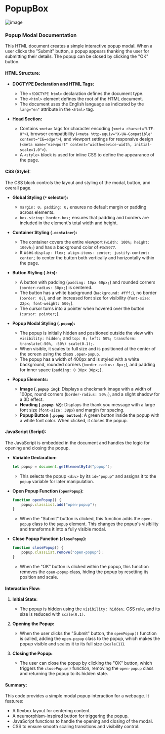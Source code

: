 # PopupBox

![image](https://github.com/user-attachments/assets/b26f0010-b3c3-4783-8e6d-aeea6c6eb6c1)

### Popup Modal Documentation

This HTML document creates a simple interactive popup modal. When a user clicks the "Submit" button, a popup appears thanking the user for submitting their details. The popup can be closed by clicking the "OK" button.

#### HTML Structure:

- **DOCTYPE Declaration and HTML Tags:**
  - The `<!DOCTYPE html>` declaration defines the document type.
  - The `<html>` element defines the root of the HTML document.
  - The document uses the English language as indicated by the `lang="en"` attribute in the `<html>` tag.

- **Head Section:**
  - Contains `<meta>` tags for character encoding (`<meta charset="UTF-8">`), browser compatibility (`<meta http-equiv="X-UA-Compatible" content="IE=edge">`), and viewport settings for responsive design (`<meta name="viewport" content="width=device-width, initial-scale=1.0">`).
  - A `<style>` block is used for inline CSS to define the appearance of the page.

#### CSS (Style):

The CSS block controls the layout and styling of the modal, button, and overall page.

- **Global Styling (`*` selector):**
  - `margin: 0; padding: 0;` ensures no default margin or padding across elements.
  - `box-sizing: border-box;` ensures that padding and borders are included in the element's total width and height.

- **Container Styling (`.container`):**
  - The container covers the entire viewport (`width: 100%; height: 100vh;`) and has a background color of `#3c5077`.
  - It uses `display: flex; align-items: center; justify-content: center;` to center the button both vertically and horizontally within the page.

- **Button Styling (`.btn`):**
  - A button with padding (`padding: 10px 60px;`) and rounded corners (`border-radius: 30px;`) is centered.
  - The button has a white background (`background: #fff;`), no border (`border: 0;`), and an increased font size for visibility (`font-size: 22px; font-weight: 500;`).
  - The cursor turns into a pointer when hovered over the button (`cursor: pointer;`).

- **Popup Modal Styling (`.popup`):**
  - The popup is initially hidden and positioned outside the view with `visibility: hidden;` and `top: 0; left: 50%; transform: translate(-50%, -50%) scale(0.1);`.
  - When visible, it scales to full size and is positioned at the center of the screen using the class `.open-popup`.
  - The popup has a width of 400px and is styled with a white background, rounded corners (`border-radius: 8px;`), and padding for inner space (`padding: 0 30px 30px;`).
  
- **Popup Elements:**
  - **Image (`.popup img`)**: Displays a checkmark image with a width of 100px, round corners (`border-radius: 50%;`), and a slight shadow for a 3D effect.
  - **Heading (`.popup h2`)**: Displays the thank you message with a large font size (`font-size: 38px`) and margin for spacing.
  - **Popup Button (`.popup button`)**: A green button inside the popup with a white font color. When clicked, it closes the popup.

#### JavaScript (Script):

The JavaScript is embedded in the document and handles the logic for opening and closing the popup.

- **Variable Declaration:**
  ```javascript
  let popup = document.getElementById("popup");
  ```
  - This selects the popup `<div>` by its `id="popup"` and assigns it to the `popup` variable for later manipulation.

- **Open Popup Function (`openPopup`):**
  ```javascript
  function openPopup() {
      popup.classList.add("open-popup");
  }
  ```
  - When the "Submit" button is clicked, this function adds the `open-popup` class to the `popup` element. This changes the popup's visibility and transforms it into a fully visible modal.

- **Close Popup Function (`closePopup`):**
  ```javascript
  function closePopup() {
      popup.classList.remove("open-popup");
  }
  ```
  - When the "OK" button is clicked within the popup, this function removes the `open-popup` class, hiding the popup by resetting its position and scale.

#### Interaction Flow:

1. **Initial State:**
   - The popup is hidden using the `visibility: hidden;` CSS rule, and its size is reduced with `scale(0.1)`.

2. **Opening the Popup:**
   - When the user clicks the "Submit" button, the `openPopup()` function is called, adding the `open-popup` class to the popup, which makes the popup visible and scales it to its full size (`scale(1)`).

3. **Closing the Popup:**
   - The user can close the popup by clicking the "OK" button, which triggers the `closePopup()` function, removing the `open-popup` class and returning the popup to its hidden state.

#### Summary:

This code provides a simple modal popup interaction for a webpage. It features:
- A flexbox layout for centering content.
- A neumorphism-inspired button for triggering the popup.
- JavaScript functions to handle the opening and closing of the modal.
- CSS to ensure smooth scaling transitions and visibility control.
